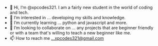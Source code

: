 - 👋 Hi, I’m @xpcodes321. I am a fairly new student in the world of coding and tech. 
- 👀 I’m interested in ...  developing my skills and knowledge. 
- 🌱 I’m currently learning ... python and javascript and more.
- 💞️ I’m looking to collaborate on ... any projects that are beginner friendly or with a team that's willing to teach a new beginner like me. 
- 📫 How to reach me ...xpcodes321@gmail.com

<!---
xpcodes321/xpcodes321 is a ✨ special ✨ repository because its `README.md` (this file) appears on your GitHub profile.
You can click the Preview link to take a look at your changes.
--->
